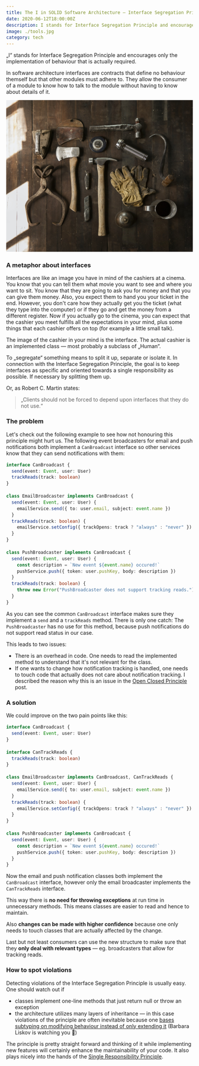 ```yaml
---
title: The I in SOLID Software Architecture — Interface Segregation Principle
date: 2020-06-12T18:00:00Z
description: I stands for Interface Segregation Principle and encourages only the implementation of behaviour that is actually required.
image: ./tools.jpg
category: tech
---
```


„I“ stands for Interface Segregation Principle and encourages only the implementation of behaviour that is actually required.

In software architecture interfaces are contracts that define no behaviour themself but that other modules must adhere to. They allow the consumer of a module to know how to talk to the module without having to know about details of it.

![Use many small tools instead of one that claims to can do anything. (Photo by Todd Quackenbush)](./tools.jpg)

### A metaphor about interfaces
Interfaces are like an image you have in mind of the cashiers at a cinema. You know that you can tell them what movie you want to see and where you want to sit. You know that they are going to ask you for money and that you can give them money. Also, you expect them to hand you your ticket in the end. However, you don't care how they actually get you the ticket (what they type into the computer) or if they go and get the money from a different register. Now if you actually go to the cinema, you can expect that the cashier you meet fulfills all the expectations in your mind, plus some things that each cashier offers on top (for example a little small talk). 

The image of the cashier in your mind is the interface. The actual cashier is an implemented class — most probably a subclass of „Human“.

To „segregate“ something means to split it up, separate or isolate it. In connection with the Interface Segregation Principle, the goal is to keep interfaces as specific and oriented towards a single responsibility as possible. If necessary by splitting them up.

Or, as Robert C. Martin states:

> „Clients should not be forced to depend upon interfaces that they do not use.“

### The problem
Let's check out the following example to see how not honouring this principle might hurt us. The following event broadcasters for email and push notifications both implement a `CanBroadcast` interface so other services know that they can send notifications with them:

```ts
interface CanBroadcast {
  send(event: Event, user: User)
  trackReads(track: boolean)
}

class EmailBroadcaster implements CanBroadcast {
  send(event: Event, user: User) {
    emailService.send({ to: user.email, subject: event.name })
  }
  trackReads(track: boolean) {
    emailService.setConfig({ trackOpens: track ? "always" : "never" })
  }
}

class PushBroadcaster implements CanBroadcast {
  send(event: Event, user: User) {
    const description = `New event ${event.name} occured!`
    pushService.push({ token: user.pushKey, body: description })
  }
  trackReads(track: boolean) {
    throw new Error("PushBroadcaster does not support tracking reads.");
  }
}
```

As you can see the common `CanBroadcast` interface makes sure they implement a `send` and a `trackReads` method. There is only one catch: The `PushBroadcaster` has no use for this method, because push notifications do not support read status in our case.

This leads to two issues:
- There is an overhead in code. One needs to read the implemented method to understand that it's not relevant for the class.
- If one wants to change how notification tracking is handled, one needs to touch code that actually does not care about notification tracking. I described the reason why this is an issue in the [Open Closed Principle](/the-o-in-solid) post.

### A solution
We could improve on the two pain points like this:

```ts
interface CanBroadcast {
  send(event: Event, user: User)
}

interface CanTrackReads {
  trackReads(track: boolean)
}

class EmailBroadcaster implements CanBroadcast, CanTrackReads {
  send(event: Event, user: User) {
    emailService.send({ to: user.email, subject: event.name })
  }
  trackReads(track: boolean) {
    emailService.setConfig({ trackOpens: track ? "always" : "never" })
  }
}

class PushBroadcaster implements CanBroadcast {
  send(event: Event, user: User) {
    const description = `New event ${event.name} occured!`
    pushService.push({ token: user.pushKey, body: description })
  }
}
```

Now the email and push notification classes both implement the `CanBroadcast` interface, however only the email broadcaster implements the `CanTrackReads` interface.

This way there is **no need for throwing exceptions** at run time in unnecessary methods. This means classes are easier to read and hence to maintain.

Also **changes can be made with higher confidence** because one only needs to touch classes that are actually affected by the change.

Last but not least consumers can use the new structure to make sure that they **only deal with relevant types** — eg. broadcasters that allow for tracking reads.

### How to spot violations

Detecting violations of the Interface Segregation Principle is usually easy. One should watch out if
- classes implement one-line methods that just return null or throw an exception
- the architecture utilizes many layers of inheritance — in this case violations of the principle are often inevitable because one [bases subtyping on modifying behaviour instead of only extending it](/the-l-in-solid) (Barbara Liskov is watching you 👀)

The principle is pretty straight forward and thinking of it while implementing new features will certainly enhance the maintainability of your code. It also plays nicely into the hands of the [Single Responsibility Principle](/the-s-in-solid).
